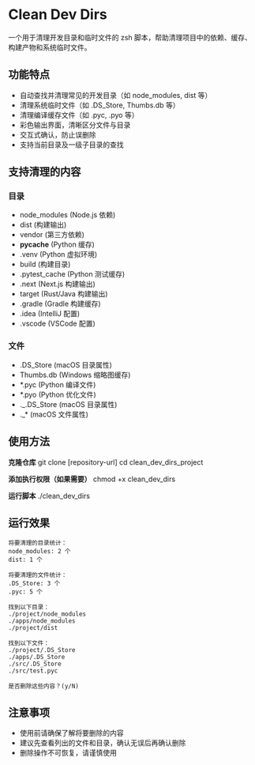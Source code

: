 # Clean Dev Dirs

一个用于清理开发目录和临时文件的 zsh 脚本，帮助清理项目中的依赖、缓存、构建产物和系统临时文件。

## 功能特点
- 自动查找并清理常见的开发目录（如 node_modules, dist 等）
- 清理系统临时文件（如 .DS_Store, Thumbs.db 等）
- 清理编译缓存文件（如 .pyc, .pyo 等）
- 彩色输出界面，清晰区分文件与目录
- 交互式确认，防止误删除
- 支持当前目录及一级子目录的查找

## 支持清理的内容

### 目录
- node_modules (Node.js 依赖)
- dist (构建输出)
- vendor (第三方依赖)
- __pycache__ (Python 缓存)
- .venv (Python 虚拟环境)
- build (构建目录)
- .pytest_cache (Python 测试缓存)
- .next (Next.js 构建输出)
- target (Rust/Java 构建输出)
- .gradle (Gradle 构建缓存)
- .idea (IntelliJ 配置)
- .vscode (VSCode 配置)

### 文件
- .DS_Store (macOS 目录属性)
- Thumbs.db (Windows 缩略图缓存)
- *.pyc (Python 编译文件)
- *.pyo (Python 优化文件)
- ._.DS_Store (macOS 目录属性)
- ._* (macOS 文件属性)
## 使用方法

**克隆仓库**
git clone [repository-url]
cd clean_dev_dirs_project

**添加执行权限（如果需要）**
chmod +x clean_dev_dirs

**运行脚本**
./clean_dev_dirs

## 运行效果
```shell
将要清理的目录统计：
node_modules: 2 个
dist: 1 个

将要清理的文件统计：
.DS_Store: 3 个
.pyc: 5 个

找到以下目录：
./project/node_modules
./apps/node_modules
./project/dist

找到以下文件：
./project/.DS_Store
./apps/.DS_Store
./src/.DS_Store
./src/test.pyc

是否删除这些内容？(y/N)
```

## 注意事项
- 使用前请确保了解将要删除的内容
- 建议先查看列出的文件和目录，确认无误后再确认删除
- 删除操作不可恢复，请谨慎使用
